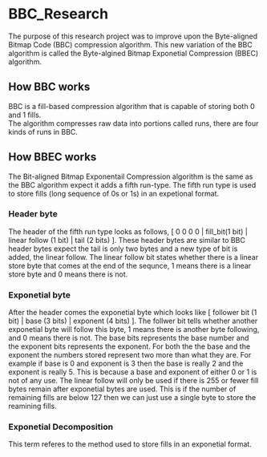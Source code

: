 # BBC_Research

The purpose of this research project was to improve upon the Byte-aligned Bitmap Code (BBC) compression algorithm.
This new variation of the BBC algorithm is called the Byte-algined Bitmap Exponetial Compression (BBEC) algorithm.  

## How BBC works

BBC is a fill-based compression algorithm that is capable of storing both 0 and 1 fills.  
The algorithm compresses raw data into portions called runs, there are four kinds of runs in BBC.

## How BBEC works

The Bit-aligned Bitmap Exponentail Compression algorithm is the same as the BBC algorithm expect it adds a fifth run-type.  The fifth run type is used to store fills (long sequence of 0s or 1s) in an expetional format.  
### Header byte
The header of the fifth run type looks as follows, [ 0 0 0 0 | fill_bit(1 bit) | linear follow (1 bit) | tail (2 bits) ].  These header bytes are similar to BBC header bytes expect the tail is only two bytes and a new type of bit is added, the linear follow.  The linear follow bit states whether there is a linear store byte that comes at the end of the sequnce, 1 means there is a linear store byte and 0 means there is not. 
### Exponetial byte
After the header comes the exponetial byte which looks like [ follower bit (1 bit) | base (3 bits) | exponent (4 bits) ].  The follwer bit tells whether another exponetial byte will follow this byte, 1 means there is another byte following, and 0 means there is not.  The base bits represents the base number and the exponent bits represents the exponent.  For both the the base and the exponent the numbers stored represent two more than what they are.  For example if base is 0 and exponent is 3 then the base is really 2 and the exponent is really 5.  This is because a base and exponent of either 0 or 1 is not of any use.  The linear follow will only be used if there is 255 or fewer fill bytes remain after exponetial bytes are used.  This is if the number of remaining fills are below 127 then we can just use a single byte to store the reamining fills.

### Exponetial Decomposition
This term referes to the method used to store fills in an exponetial format.
